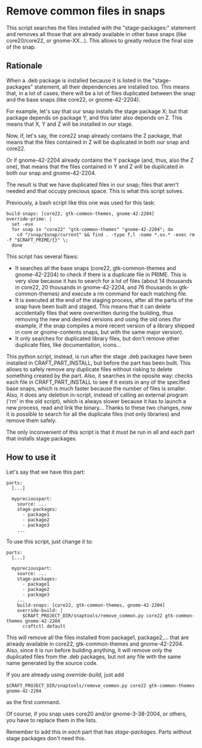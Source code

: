 # Remove common files in snaps

This script searches the files installed with the "stage-packages:" statement
and removes all those that are already available in other base snaps (like
core20/core22, or gnome-XX...). This allows to greatly reduce the final size
of the snap.

## Rationale

When a .deb package is installed because it is listed in the "stage-packages"
statement, all their dependencies are installed too. This means that, in a
lot of cases, there will be a lot of files duplicated between the snap and the
base snaps (like core22, or gnome-42-2204).

For example, let's say that our snap installs the stage package X; but that
package depends on package Y, and this later also depends on Z. This means that
X, Y and Z will be installed in our stage.

Now, if, let's say, the core22 snap already contains the Z package, that
means that the files contained in Z will be duplicated in both our snap and
core22.

Or if gnome-42-2204 already contains the Y package (and, thus, also the Z one),
that means that the files contained in Y and Z will be duplicated in both our
snap and gnome-42-2204.

The result is that we have duplicated files in our snap; files that aren't
needed and that occupy precious space. This is what this script solves.

Previously, a bash script like this one was used for this task:

    build-snaps: [core22, gtk-common-themes, gnome-42-2204]
    override-prime: |
      set -eux
      for snap in "core22" "gtk-common-themes" "gnome-42-2204"; do
        cd "/snap/$snap/current" && find . -type f,l -name *.so.* -exec rm -f "$CRAFT_PRIME/{}" \;
      done

This script has several flaws:

* It searches all the base snaps (core22, gtk-common-themes and gnome-42-2204)
  to check if there is a duplicate file in PRIME. This is very slow because it
  has to search for a lot of files (about 14 thousands in core22, 20 thousands
  in gnome-42-2204, and 76 thousands in gtk-common-themes)  and execute a rm
  command for each matching file.
* It is executed at the end of the staging process, after all the parts of the
  snap have been built and staged. This means that it can delete accidentally
  files that were overwritten during the building, thus removing the new and
  desired versions and using the old ones (for example, if the snap compiles a
  more recent version of a library shipped in core or gnome-contents snaps, but
  with the same major version).
* It only searches for duplicated library files, but don’t remove other duplicate
  files, like documentation, icons...

This python script, instead, is run after the stage .deb packages have been
installed in CRAFT_PART_INSTALL, but before the part has been built. This allows
to safely remove any duplicate files without risking to delete something created
by the part. Also, it searches in the oposite way: checks each file in
CRAFT_PART_INSTALL to see if it exists in any of the specified base snaps, which
is much faster because the number of files is smaller. Also, it does any deletion
in-script, instead of calling an external program ('rm' in the old script), which
is always slower because it has to launch a new process, read and link the
binary... Thanks to these two changes, now it is possible to search for all the
duplicate files (not only libraries) and remove them safely.

The only inconvenient of this script is that it must be run in all and each part
that installs stage packages.

## How to use it

Let's say that we have this part:

    parts:
      [...]

      mypreciouspart:
        source: ...
        stage-packages:
          - package1
          - package2
          - package3
        ...

To use this script, just change it to:

    parts:
      [...]

      mypreciouspart:
        source: ...
        stage-packages:
          - package1
          - package2
          - package3
        ...
        build-snaps: [core22, gtk-common-themes, gnome-42-2204]
        override-build: |
          $CRAFT_PROJECT_DIR/snaptools/remove_common.py core22 gtk-common-themes gnome-42-2204
          craftctl default

This will remove all the files installed from package1, package2,... that are already
available in core22, gtk-common-themes and gnome-42-2204. Also, since it is run before
building anything, it will remove only the duplicated files from the .deb packages, but
not any file with the same name generated by the source code.

If you are already using *override-build*, just add

    $CRAFT_PROJECT_DIR/snaptools/remove_common.py core22 gtk-common-themes gnome-42-2204

as the first command.

Of course, if you snap uses core20 and/or gnome-3-38-2004, or others, you have to replace
them in the lists.

Remember to add this in *each* part that has *stage-packages*. Parts without stage
packages don't need this.